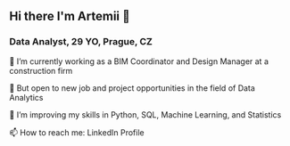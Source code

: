 ## Hi there I'm Artemii 👋
### Data Analyst, 29 YO, Prague, CZ

🔭 I’m currently working as a BIM Coordinator and Design Manager at a construction firm  

👯 But open to new job and project opportunities in the field of Data Analytics

🌱 I’m improving my skills in Python, SQL, Machine Learning, and Statistics  

📫 How to reach me: LinkedIn Profile  

